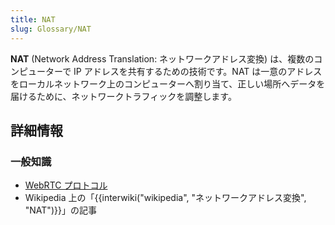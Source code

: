 ```yaml
---
title: NAT
slug: Glossary/NAT
---
```


**NAT** (Network Address Translation: ネットワークアドレス変換) は、複数のコンピューターで IP アドレスを共有するための技術です。NAT は一意のアドレスをローカルネットワーク上のコンピューターへ割り当て、正しい場所へデータを届けるために、ネットワークトラフィックを調整します。

## 詳細情報

### 一般知識

- [WebRTC プロトコル](/ja/docs/Web/API/WebRTC_API/Protocols)
- Wikipedia 上の「{{interwiki("wikipedia", "ネットワークアドレス変換", "NAT")}}」の記事
